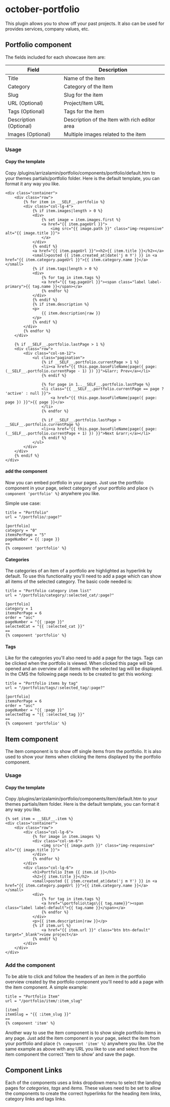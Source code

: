 # october-portfolio
This plugin allows you to show off your past projects. It also can be used for provides services, company values, etc.

## Portfolio component
The fields included for each showcase item are:

**Field**               | **Description**
------------------------|--------------------
Title                   | Name of the Item
Category                | Category of the Item
Slug                    | Slug for the item
URL (Optional)          | Project/Item URL
Tags (Optional)         | Tags for the Item
Description (Optional)  | Description of the Item with rich editor area
Images (Optional)       | Multiple images related to the item

### Usage
#### Copy the template
Copy /plugins/arrizalamin/portfolio/components/portfolio/default.htm to your themes partials/portfolio folder. Here is the default template, you can format it any way you like.
~~~
<div class="container">
    <div class="row">
        {% for item in __SELF__.portfolio %}
        <div class="col-lg-4">
            {% if item.images|length > 0 %}
            <div>
                {% set image = item.images.first %}
                <a href="{{ item.pageUrl }}">
                    <img src="{{ image.path }}" class="img-responsive" alt="{{ image.title }}">
                </a>
            </div>
            {% endif %}
            <a href="{{ item.pageUrl }}"><h2>{{ item.title }}</h2></a>
            <small>posted {{ item.created_at|date('j m Y') }} in <a href="{{ item.category.pageUrl }}">{{ item.category.name }}</a></small>
            {% if item.tags|length > 0 %}
            <div>
                {% for tag in item.tags %}
                <a href="{{ tag.pageUrl }}"><span class="label label-primary">{{ tag.name }}</span></a>
                {% endfor %}
            </div>
            {% endif %}
            {% if item.description %}
            <p>
                {{ item.description|raw }}
            </p>
            {% endif %}
        </div>
        {% endfor %}
    </div>

    {% if __SELF__.portfolio.lastPage > 1 %}
    <div class="row">
        <div class="col-sm-12">
            <ul class="pagination">
                {% if __SELF__.portfolio.currentPage > 1 %}
                <li><a href="{{ this.page.baseFileName|page({ page: (__SELF__.portfolio.currentPage - 1) }) }}">&larr; Prev</a></li>
                {% endif %}

                {% for page in 1..__SELF__.portfolio.lastPage %}
                <li class="{{ __SELF__.portfolio.currentPage == page ? 'active' : null }}">
                    <a href="{{ this.page.baseFileName|page({ page: page }) }}">{{ page }}</a>
                </li>
                {% endfor %}

                {% if __SELF__.portfolio.lastPage > __SELF__.portfolio.currentPage %}
                <li><a href="{{ this.page.baseFileName|page({ page: (__SELF__.portfolio.currentPage + 1) }) }}">Next &rarr;</a></li>
                {% endif %}
            </ul>
        </div>
    </div>
    {% endif %}
</div>
~~~

#### add the component
Now you can embed portfolio in your pages. Just use the portfolio component in your page, select category of your portfolio and place `{% component 'portfolio' %}` anywhere you like.

Simple use case:
~~~
title = "Portfolio"
url = "/portfolio/:page?"

[portfolio]
category = "0"
itemsPerPage = "5"
pageNumber = {{ :page }}
==
{% component 'portfolio' %}
~~~

#### Categories
The categories of an item of a portfolio are highlighted as hyperlink by default. To use this functionality you'll need to add a page which can show all items of the selected category.
The basic code needed is:
~~~
title = "Portfolio category item list"
url = "/portfolio/category/:selected_cat/:page?"

[portfolio]
category = 1
itemsPerPage = 6
order = "asc"
pageNumber = "{{ :page }}"
selectedCat = "{{ :selected_cat }}"
==
{% component 'portfolio' %}
~~~


#### Tags
Like for the categories you'll also need to add a page for the tags. Tags can be clicked when the portfolio is viewed. When clicked this page will be opened and an overview of all items with the selected tag will be displayed.
In the CMS the following page needs to be created to get this working:
~~~
title = "Portfolio items by tag"
url = "/portfolio/tags/:selected_tag/:page?"

[portfolio]
itemsPerPage = 6
order = "asc"
pageNumber = "{{ :page }}"
selectedTag = "{{ :selected_tag }}"
==
{% component 'portfolio' %}
~~~

## Item component
The item component is to show off single items from the portfolio.
It is also used to show your items when clicking the items displayed by the portfolio component.

### Usage
#### Copy the template
Copy /plugins/arrizalamin/portfolio/components/item/default.htm to your themes partials/item folder. Here is the default template, you can format it any way you like.
~~~
{% set item = __SELF__.item %}
<div class="container">
    <div class="row">
        <div class="col-lg-6">
            {% for image in item.images %}
            <div class="col-sm-6">
                <img src="{{ image.path }}" class="img-responsive" alt="{{ image.title }}">
            </div>
            {% endfor %}
        </div>
        <div class="col-lg-6">
            <h1>Portfolio Item {{ item.id }}</h1>
            <h2>{{ item.title }}</h2>
            <small>posted {{ item.created_at|date('j m Y') }} in <a href="{{ item.category.pageUrl }}">{{ item.category.name }}</a></small>
            <div>
                {% for tag in item.tags %}
                <a href="\portfolio\tags\{{ tag.name}}"><span class="label label-default">{{ tag.name }}</span></a>
                {% endfor %}
            </div>
            <p>{{ item.description|raw }}</p>
            {% if item.url %}
                <a href="{{ item.url }}" class="btn btn-default" target="_blank">view project</a>
            {% endif %}
        </div>
    </div>
</div>
~~~

### Add the component
To be able to click and follow the headers of an item in the portfolio overview created by the portfolio component you'll need to add a page with the item component.
A simple example:
~~~
title = "Portfolio Item"
url = "/portfolio/item/:item_slug"

[item]
itemSlug = "{{ :item_slug }}"
==
{% component 'item' %}
~~~

Another way to use the item component is to show single portfolio items in any page. Just add the item component in your page, select the item from your portfolio and place `{% component 'item' %}` anywhere you like.
Use the same example as above with any URL you like to use and select from the item component the correct 'Item to show' and save the page.

## Component Links
Each of the components uses a links dropdown menu to select the landing pages for *categories*, *tags* and *items*.
These values need to be set to allow the components to create the correct hyperlinks for the heading item links, category links and tags links.
